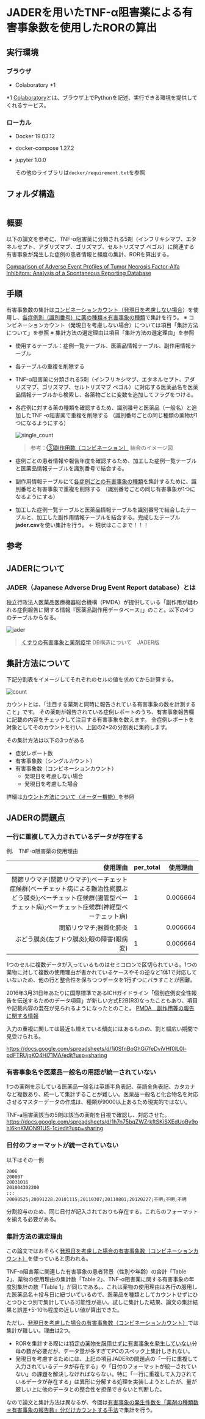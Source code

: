 # JADERを用いたTNF-α阻害薬による有害事象数を使用したRORの算出

## 実行環境

### ブラウザ

- Colaboratory *1

*1 [Colaboratory](https://colab.research.google.com/notebooks/welcome.ipynb?hl=ja#scrollTo=5fCEDCU_qrC0)とは、ブラウザ上でPythonを記述、実行できる環境を提供してくれるサービス。

### ローカル

- Docker  19.03.12
- docker-compose 1.27.2
- jupyter 1.0.0

    その他のライブラリは`docker/requirement.txt`を参照

## フォルダ構造

```

```

## 概要

以下の論文を参考に、TNF-α阻害薬に分類される5剤（インフリキシマブ、エタネルセプト、アダリズマブ、ゴリズマブ、セルトリズマブ ぺゴル）に関連する有害事象が発生した症例の患者情報と頻度の集計、RORを算出する。

[Comparison of Adverse Event Profiles of Tumor Necrosis Factor-Alfa Inhibitors: Analysis of a Spontaneous Reporting Database](https://www.ncbi.nlm.nih.gov/pmc/articles/PMC7439489/)

## 手順

有害事象数の集計は<u>コンビネーションカウント（発現日を考慮しない場合</u>）を使用し、<u>各症例別（識別番号）に薬の種類＊有害事象の種類</u>で集計を行う。
※ コンビネーションカウント（発現日を考慮しない場合）については項目「集計方法について」を参照
※ 集計方法の選定理由は項目「集計方法の選定理由」を参照

- 使用するテーブル：症例一覧テーブル、医薬品情報テーブル、副作用情報テーブル

- 各テーブルの重複を削除する

- TNF-α阻害薬に分類される5剤（インフリキシマブ、エタネルセプト、アダリズマブ、ゴリズマブ、セルトリズマブ ぺゴル）に対応する医薬品名を医薬品情報テーブルから検索し、各薬物ごとに変数を追加してフラグをつける。

- 各症例に対する薬の種類を確認するため、識別番号と医薬品（一般名）と追加したTNF -α阻害薬で重複を削除する
    （識別番号ごとの同じ種類の薬物が1つになるようにする）

    ![single_count](https://czeek.com/wp-content/uploads/2018/12/combi-1-768x373.png)

    > 参考：[③副作用数（コンビネーション）](https://czeek.com/jissen/howtocount/)
    > 結合のイメージ図

- 症例ごとの患者情報や報告年度を確認するため、加工した症例一覧テーブルと医薬品情報テーブルを識別番号で結合する。
- 副作用情報テーブルにて<u>各症例ごとの有害事象の種類</u>を集計するために、識別番号と有害事象で重複を削除する
    （識別番号ごとの同じ有害事象が1つになるようにする）
- 加工した症例一覧テーブルと医薬品情報テーブルを識別番号で結合したテーブルと、加工した副作用情報テーブルを結合する。完成したテーブル**jader.csv**を使い集計を行う。 <- 現状はここまで！！！

## 参考

## JADERについて

### JADER（Japanese Adverse Drug Event Report database）とは

独立行政法人医薬品医療機器総合機構（PMDA）が提供している「副作用が疑われる症例報告に関する情報『医薬品副作用データベース』」のこと。以下の4つのテーブルからなる。

 ![jader](https://czeek.com/wp-content/uploads/2017/08/ERJADER.png)

> [くすりの有害事象と薬剤疫学](https://czeek.com/) DB構造について　JADER版

## 集計方法について

下記分割表をイメージしてそれぞれのセルの値を求めてから計算する。

![count](https://czeek.com/wp-content/uploads/2018/12/%E3%82%B9%E3%82%AF%E3%83%AA%E3%83%BC%E3%83%B3%E3%82%B7%E3%83%A7%E3%83%83%E3%83%88-2018-12-05-11.53.26-768x197.png)

カウントとは、「注目する薬剤と同時に報告されている有害事象の数を計測すること」です。
その薬剤が報告されている症例レポートのうち、有害事象報告欄に記載の内容をチェックして注目する有害事象を数えます。
全症例レポートを対象としてそのカウントを行い、上図の2*2の分割表に集約します。

その集計方法は以下の3つがある

- 症状レポート数
- 有害事象数（シングルカウント）
- 有害事象数（コンビネーションカウント）
    - 発現日を考慮しない場合
    - 発現日を考慮した場合

詳細は[カウント方法について（オーダー機能）](https://czeek.com/jissen/howtocount/)を参照

## JADERの問題点

### 一行に重複して入力されているデータが存在する

例.　TNF-α阻害薬の使用理由

| 使用理由 | per_total | 使用理由 |
| -----------------------------------------------------------: | ---- | -------- |
| 関節リウマチ(関節リウマチ);ベーチェット症候群(ベーチェット病による難治性網膜ぶどう膜炎);ベーチェット症候群(腸管型ベーチェット病);ベーチェット症候群(神経型ベーチェット病) | 1    | 0.006664 |
|                                      関節リウマチ;器質化肺炎 | 1    | 0.006664 |
|                    ぶどう膜炎(左ブドウ膜炎);眼の障害(眼病変) | 1 | 0.006664 |

1つのセルに複数データが入っているものはセミコロンで区切られている。1つの薬物に対して複数の使用理由が書かれているケースやその逆など1体1で対応していないため、他の行と整合性を保ちつつデータを1行ずつにバラすことが困難。

2016年3月31日年あたりに国際標準であるICHガイドライン「個別症例安全性報告を伝送するためのデータ項目」が新しい方式E2B(R3)なったこともあり、項目や記載内容の混在が見られるようになったとのこと。
[PMDA　副作用等の報告に関する情報](https://www.pmda.go.jp/safety/reports/mah/0007.html)

入力の重複に関しては最近も増えている傾向にはあるものの、割と幅広い期間で見受けられる。

https://docs.google.com/spreadsheets/d/1j0SfnBoGhGi7feDviVHf0lL0l-pdFTRUjpKO4Hl71MA/edit?usp=sharing

### 有害事象名や医薬品一般名の用語が統一されていない

1つの薬剤を示している医薬品一般名は英語半角表記、英語全角表記、カタカナなど複数あり、統一して集計することが難しい。医薬品一般名と化合物名を対応させるマスターデータの作成は、種類が9000以上あるため現実的ではない。

TNF-a阻害薬該当の5剤は該当の薬剤を目視で確認し、対応させた。
https://docs.google.com/spreadsheets/d/1h7n75bqZWZrkftSKiSXEdUoBy9ohI6knKMON91US-1c/edit?usp=sharing

### 日付のフォーマットが統一されていない

以下はその一例

```csv
2006
200007
20031016
201804302200
;;;
20090525;20091228;20101115;20110307;20110801;20120227;不明;不明;不明
```

分割投与のため、同じ日付が記入されておりも存在する。これらのフォーマットを揃える必要がある。

### 集計方法の選定理由

この論文ではおそらく<u>発現日を考慮した場合の有害事象数（コンビネーションカウント）</u>を使っていると思われる。

TNF-α阻害薬に関連した有害事象の患者背景（性別や年齢）の合計「Table 2」、薬物の使用理由の集計数「Table 2」、TNF-α阻害薬に関する有害事象の年度別集計の数「Table 1」が同じである。、これは薬物の使用理由は各行の服用した医薬品名＋投与日に紐づいているので、医薬品を種類としてカウントせずにひとつひとつ別で集計している可能性が高い。試しに集計した結果、論文の集計結果と誤差+5-10％程度の近しい値が算出できた。

ただし、<u>発現日を考慮した場合の有害事象数（コンビネーションカウント）</u>では集計が難しい。理由は2つ。

- RORを集計する際には<u>特定の薬物を服用せずに有害事象を発生していない</u>分母の数が必要だが、データ量が多すぎてPCのスペック上集計しきれない。
- 発現日を考慮するためには、上記の項目JADERの問題点の「一行に重複して入力されているデータが存在する」や「日付のフォーマットが統一されていない」の課題を解決しなければならない。特に「一行に重複して入力されているデータが存在する」は異形に分解する処理を実装しようとしたが、量が厳しい上に他のデータとの整合性を担保できないと判断した。

なので論文と集計方法は異なるが、今回は<u>有害事象の発生件数を「薬剤の種類数＊有害事象の報告数」分だけカウントする手法</u>で集計を行う。